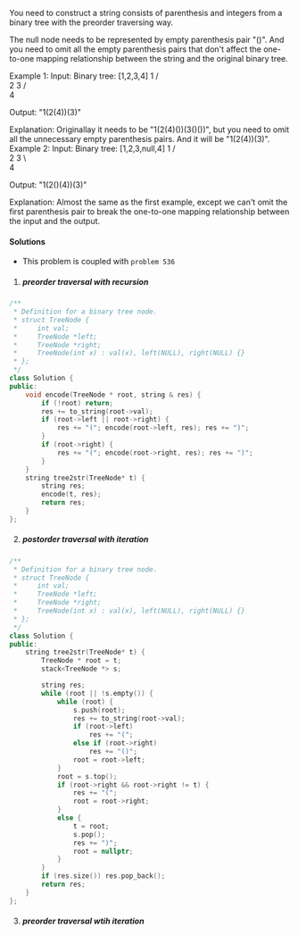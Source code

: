 You need to construct a string consists of parenthesis and integers from a binary tree with the preorder traversing way.

The null node needs to be represented by empty parenthesis pair "()". And you need to omit all the empty parenthesis pairs that don't affect the one-to-one mapping relationship between the string and the original binary tree.

Example 1:
Input: Binary tree: [1,2,3,4]
       1
     /   \
    2     3
   /    
  4     

Output: "1(2(4))(3)"

Explanation: Originallay it needs to be "1(2(4)())(3()())", 
but you need to omit all the unnecessary empty parenthesis pairs. 
And it will be "1(2(4))(3)".
Example 2:
Input: Binary tree: [1,2,3,null,4]
       1
     /   \
    2     3
     \  
      4 

Output: "1(2()(4))(3)"

Explanation: Almost the same as the first example, 
except we can't omit the first parenthesis pair to break the one-to-one mapping relationship between the input and the output.

#### Solutions

- This problem is coupled with `problem 536`


1. ##### preorder traversal with recursion

```c++
/**
 * Definition for a binary tree node.
 * struct TreeNode {
 *     int val;
 *     TreeNode *left;
 *     TreeNode *right;
 *     TreeNode(int x) : val(x), left(NULL), right(NULL) {}
 * };
 */
class Solution {
public:
    void encode(TreeNode * root, string & res) {
        if (!root) return;
        res += to_string(root->val);
        if (root->left || root->right) {
            res += "("; encode(root->left, res); res += ")";
        }
        if (root->right) {
            res += "("; encode(root->right, res); res += ")";
        }
    }
    string tree2str(TreeNode* t) {
        string res;
        encode(t, res);
        return res;
    }
};
```

2. ##### postorder traversal with iteration

```c++
/**
 * Definition for a binary tree node.
 * struct TreeNode {
 *     int val;
 *     TreeNode *left;
 *     TreeNode *right;
 *     TreeNode(int x) : val(x), left(NULL), right(NULL) {}
 * };
 */
class Solution {
public:
    string tree2str(TreeNode* t) {
        TreeNode * root = t;
        stack<TreeNode *> s;

        string res;
        while (root || !s.empty()) {
            while (root) {
                s.push(root);
                res += to_string(root->val);
                if (root->left)
                    res += "(";
                else if (root->right)
                    res += "()";
                root = root->left;
            }
            root = s.top();
            if (root->right && root->right != t) {
                res += "(";
                root = root->right;
            }
            else {
                t = root;
                s.pop();
                res += ")";
                root = nullptr;
            }
        }
        if (res.size()) res.pop_back();
        return res;
    }
};
```

3. ##### preorder traversal wtih iteration

```c++


```